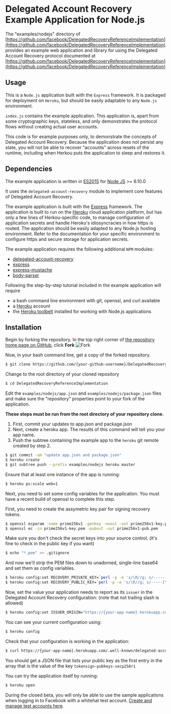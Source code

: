 # Delegated Account Recovery Example Application for Node.js
  
The "examples/nodejs" directory of [https://github.com/facebook/DelegatedRecoveryReferenceImplementation](https://github.com/facebook/DelegatedRecoveryReferenceImplementation) provides an example web application and library for using the Delegated Account
Recovery protocol documented at [https://github.com/facebook/DelegatedRecoveryReferenceImplementation](https://github.com/facebook/DelegatedRecoveryReferenceImplementation)


## Usage
This is a `Node.js` application built with the `Express` framework. It is
packaged for deployment on `Heroku`, but should be easily adaptable to any `Node.js` environment.

`index.js` contains the example application. This application is,
apart from some cryptographic keys, stateless, and only demonstrates the protocol flows
without creating actual user accounts.  

This code is for example purposes only, to demonstrate the concepts of Delegated Account Recovery.  Because the application does not persist any state, you will not be able to recover "accounts" across resets of the runtime, including when Herkou puts the application to sleep and restores it.  
  
## Dependencies

The example application is written in
[ES2015](https://babeljs.io/docs/learn-es2015/) for
[Node JS](https://nodejs.org/en/) >= 6.10.0

It uses the `delegated-account-recovery` module to implement core features of Delegated Account Recovery.
  
The example application is built with the [Express](https://expressjs.com/)
framework. The application is built to run on the [Heroku](https://www.heroku.com/)
cloud application platform, but has only a few lines of Herkou-specific code,
to manage configuration of application secrets and handle Heroku's idiosyncracies
in how https is routed. The application should be easily adapted to any Node.js hosting
environment. Refer to the documentation for your specific environment to configure https
and secure storage for application secrets.

The example application requires the following additional `NPM` modules:

* [delegated-account-recovery](https://www.npmjs.com/package/delegated-account-recovery)
* [express](https://www.npmjs.com/package/express)
* [express-mustache](https://www.npmjs.com/package/express-mustache)
* [body-parser](https://www.npmjs.com/package/body-parser)

Following the step-by-step tutorial included in the example application will require

* a bash command line environment with git, openssl, and curl available
* a [Heroku](https://www.heroku.com/) account
* the [Heroku toolbelt](https://devcenter.heroku.com/articles/getting-started-with-nodejs#set-up) installed for working with Node.js applications

## Installation
Begin by forking the repository.  In the top right corner of [the repository home page on GitHub](https://github.com/facebook/DelegatedRecoveryReferenceImplementation), click **Fork** ![Fork](https://help.github.com/assets/images/help/repository/fork_button.jpg)

Now, in your bash command line, get a copy of the forked repository.
```bash
$ git clone https://github.com/{your-github-username}/DelegatedRecoveryReferenceImplementation
```
  
Change to the root directory of your cloned repository
```bash
$ cd DelegatedRecoveryReferenceImplementation
```
  
Edit the `examples/nodejs/app.json` and `examples/nodejs/package.json` files and make sure the "repository" properties point to your fork of the application.

**These steps must be run from the root directory of your repository clone.**  
  
1. First, commit your updates to app.json and package.json 
1. Next, create a heroku app. The results of this command will tell you your app name.
1. Push the subtree containing the example app to the `heroku` git remote created by step 2.
  
```bash
$ git commit -am "update app.json and package.json"
$ heroku create
$ git subtree push --prefix examples/nodejs heroku master
```

Ensure that at least one instance of the app is running:
```bash
$ heroku ps:scale web=1
```

Next, you need to set some config variables for the application. You must
have a recent build of openssl to complete this step. 

First, you need to create the assymetric key pair for signing recovery tokens.
```bash
$ openssl ecparam -name prime256v1 -genkey -noout -out prime256v1-key.pem
$ openssl ec -in prime256v1-key.pem -pubout -out prime256v1-pub.pem
```

Make sure you don't check the secret keys into your source control.
(it's fine to check in the public key if you want)
```bash
$ echo "*.pem" >> .gitignore
```
  
And now we'll strip the PEM files down to unadorned, single-line base64
and set them as config variables.
```bash
$ heroku config:set RECOVERY_PRIVATE_KEY=`perl -p -e 's/\R//g; s/-----[\w\s]+-----//' prime256v1-key.pem`
$ heroku config:set RECOVERY_PUBLIC_KEY=`perl -p -e 's/\R//g; s/-----[\w\s]+-----//' prime256v1-pub.pem`
```

Now, set the value your application needs to report as its `issuer` in the Delegated Account Recovery configuration: (note that not trailing slash is allowed)
```bash
$ heroku config:set ISSUER_ORIGIN="https://{your-app-name}.herokuapp.com"
```
  
You can see your current configuration using:
```bash
$ heroku config
```

Check that your configuration is working in the application:
```bash
$ curl https://{your-app-name}.herokuapp.com/.well-known/delegated-account-recovery/configuration
```

You should get a JSON file that lists your public key as the first entry in the
array that is the value of the key `tokensign-pubkeys-secp256r1`

You can try the application itself by running:
  
```bash
$ heroku open
```

During the closed beta, you will only be able to use the sample applications when logging in to Facebook with a whitehat test account.  [Create and manage test accounts here](https://www.facebook.com/whitehat/accounts).